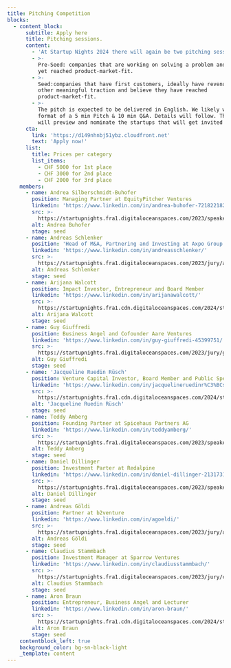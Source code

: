 ```yaml
---
title: Pitching Competition
blocks:
  - content_block:
      subtitle: Apply here
      title: Pitching sessions.
      content:
        - 'At Startup Nights 2024 there will again be two pitching sessions:'
        - >-
          Pre-Seed: companies that are working on solving a problem and have not
          yet reached product-market-fit.
        - >-
          Seed:companies that have first customers, ideally have revenue or
          other meaningful traction and believe they have reached
          product-market-fit.
        - >-
          The pitch is expected to be delivered in English. We likely will run a
          format of a 5 min Pitch & 10 min Q&A. Details will follow. The jury
          will preview and nominate the startups that will get invited to pitch.
      cta:
        link: 'https://d149nhnbj51ybz.cloudfront.net'
        text: 'Apply now!'
      list:
        title: Prices per category
        list_items:
          - CHF 5000 for 1st place
          - CHF 3000 for 2nd place
          - CHF 2000 for 3rd place
    members:
      - name: Andrea Silberschmidt-Buhofer
        position: Managing Partner at EquityPitcher Ventures
        linkedin: 'https://www.linkedin.com/in/andrea-buhofer-721822182/'
        src: >-
          https://startupnights.fra1.digitaloceanspaces.com/2023/speakers/andrea-buhofer.jpeg
        alt: Andrea Buhofer
        stage: seed
      - name: Andreas Schlenker
        position: 'Head of M&A, Partnering and Investing at Axpo Group'
        linkedin: 'https://www.linkedin.com/in/andreasschlenker/'
        src: >-
          https://startupnights.fra1.digitaloceanspaces.com/2023/jury/andreas-schlenker.jpg
        alt: Andreas Schlenker
        stage: seed
      - name: Arijana Walcott
        position: Impact Investor, Entrepreneur and Board Member
        linkedin: 'https://www.linkedin.com/in/arijanawalcott/'
        src: >-
          https://startupnights.fra1.cdn.digitaloceanspaces.com/2024/startups/591259665-arijana_walcott_500x500.png
        alt: Arijana Walcott
        stage: seed
      - name: Guy Giuffredi
        position: Business Angel and Cofounder Aare Ventures
        linkedin: 'https://www.linkedin.com/in/guy-giuffredi-45399751/'
        src: >-
          https://startupnights.fra1.digitaloceanspaces.com/2023/jury/guy_giuffredi.png
        alt: Guy Giuffredi
        stage: seed
      - name: 'Jacqueline Ruedin Rüsch'
        position: Venture Capital Investor, Board Member and Public Speaker
        linkedin: 'https://www.linkedin.com/in/jacquelineruedinr%C3%BCsch/'
        src: >-
          https://startupnights.fra1.cdn.digitaloceanspaces.com/2024/startups/72801623-jacqueline_ruedin_ruesch_500x500.png
        alt: 'Jacqueline Ruedin Rüsch'
        stage: seed
      - name: Teddy Amberg
        position: Founding Partner at Spicehaus Partners AG
        linkedin: 'https://www.linkedin.com/in/teddyamberg/'
        src: >-
          https://startupnights.fra1.digitaloceanspaces.com/2023/speakers/teddy-amberg.jpeg
        alt: Teddy Amberg
        stage: seed
      - name: Daniel Dillinger
        position: Investment Parter at Redalpine
        linkedin: 'https://www.linkedin.com/in/daniel-dillinger-213173138/'
        src: >-
          https://startupnights.fra1.digitaloceanspaces.com/2023/speakers/daniel-dillenger.jpg
        alt: Daniel Dillinger
        stage: seed
      - name: Andreas Göldi
        position: Partner at b2venture
        linkedin: 'https://www.linkedin.com/in/agoeldi/'
        src: >-
          https://startupnights.fra1.digitaloceanspaces.com/2023/jury/andreas-goeldi.png
        alt: Andreas Göldi
        stage: seed
      - name: Claudius Stammbach
        position: Investment Manager at Sparrow Ventures
        linkedin: 'https://www.linkedin.com/in/claudiusstammbach/'
        src: >-
          https://startupnights.fra1.digitaloceanspaces.com/2023/jury/claudius_stammbach.png
        alt: Claudius Stammbach
        stage: seed
      - name: Aron Braun
        position: Entrepreneur, Business Angel and Lecturer
        linkedin: 'https://www.linkedin.com/in/aron-braun/'
        src: >-
          https://startupnights.fra1.cdn.digitaloceanspaces.com/2024/startups/171844469-aron_braun_500x500.png
        alt: Aron Braun
        stage: seed
    contentblock_left: true
    background_color: bg-sn-black-light
    _template: content
---
```









